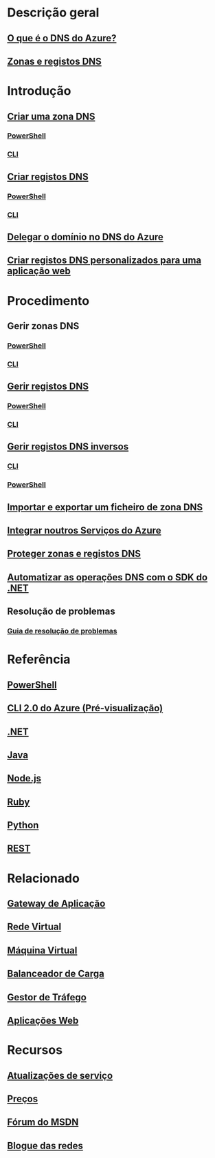 # Descrição geral
## [O que é o DNS do Azure?](dns-overview.md)
## [Zonas e registos DNS](dns-zones-records.md)

# Introdução

## [Criar uma zona DNS](dns-getstarted-create-dnszone-portal.md)
### [PowerShell](dns-getstarted-create-dnszone.md)
### [CLI](dns-getstarted-create-dnszone-cli.md)

## [Criar registos DNS](dns-getstarted-create-recordset-portal.md)
### [PowerShell](dns-getstarted-create-recordset.md)
### [CLI](dns-getstarted-create-recordset-cli.md)

## [Delegar o domínio no DNS do Azure](dns-domain-delegation.md)
## [Criar registos DNS personalizados para uma aplicação web](dns-web-sites-custom-domain.md)

# Procedimento

## Gerir zonas DNS
### [PowerShell](dns-operations-dnszones.md)
### [CLI](dns-operations-dnszones-cli.md)

## [Gerir registos DNS](dns-operations-recordsets-portal.md)
### [PowerShell](dns-operations-recordsets.md)
### [CLI](dns-operations-recordsets-cli.md)

## [Gerir registos DNS inversos](dns-reverse-dns-record-operations-ps.md)
### [CLI](dns-reverse-dns-record-operations-cli.md)
### [PowerShell](dns-reverse-dns-record-operations-classic-ps.md)

## [Importar e exportar um ficheiro de zona DNS](dns-import-export.md)
## [Integrar noutros Serviços do Azure](dns-for-azure-services.md)
## [Proteger zonas e registos DNS](dns-protect-zones-recordsets.md)
## [Automatizar as operações DNS com o SDK do .NET](dns-sdk.md)

## Resolução de problemas
### [Guia de resolução de problemas](dns-troubleshoot.md)

# Referência
## [PowerShell](/powershell/resourcemanager/azurerm.dns/v2.3.0/azurerm.dns)
## [CLI 2.0 do Azure (Pré-visualização)](/cli/azure/network/dns)
## [.NET](/dotnet/api/microsoft.azure.management.dns.models)
## [Java](/java/api/com.microsoft.azure.management.dns)
## [Node.js](http://azure.github.io/azure-sdk-for-node/azure-arm-dns/latest/)
## [Ruby](http://www.rubydoc.info/gems/azure_mgmt_dns/0.8.0)
## [Python](http://azure-sdk-for-python.readthedocs.io/en/latest/sample_azure-mgmt-dns.html)
## [REST](/rest/api/dns/)

# Relacionado
## [Gateway de Aplicação](/azure/application-gateway/)
## [Rede Virtual](/azure/virtual-network/)
## [Máquina Virtual](/azure/virtual-machines/)
## [Balanceador de Carga](/azure/load-balancer/)
## [Gestor de Tráfego](/azure/traffic-manager/)
## [Aplicações Web](/azure/app-service-web/)

# Recursos
## [Atualizações de serviço](https://azure.microsoft.com/updates/?product=dns)
## [Preços](https://azure.microsoft.com/pricing/details/dns/)
## [Fórum do MSDN](https://social.msdn.microsoft.com/Forums/en-US/home?forum=WAVirtualMachinesVirtualNetwork)
## [Blogue das redes](http://azure.microsoft.com/blog/topics/networking)


<!--HONumber=Feb17_HO3-->


